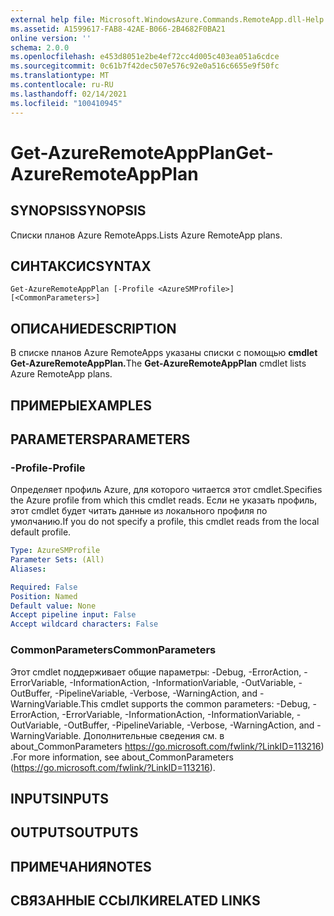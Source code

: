 ```yaml
---
external help file: Microsoft.WindowsAzure.Commands.RemoteApp.dll-Help.xml
ms.assetid: A1599617-FAB8-42AE-B066-2B4682F0BA21
online version: ''
schema: 2.0.0
ms.openlocfilehash: e453d8051e2be4ef72cc4d005c403ea051a6cdce
ms.sourcegitcommit: 0c61b7f42dec507e576c92e0a516c6655e9f50fc
ms.translationtype: MT
ms.contentlocale: ru-RU
ms.lasthandoff: 02/14/2021
ms.locfileid: "100410945"
---
```

# <span data-ttu-id="e444a-101">Get-AzureRemoteAppPlan</span><span class="sxs-lookup"><span data-stu-id="e444a-101">Get-AzureRemoteAppPlan</span></span>

## <span data-ttu-id="e444a-102">SYNOPSIS</span><span class="sxs-lookup"><span data-stu-id="e444a-102">SYNOPSIS</span></span>
<span data-ttu-id="e444a-103">Списки планов Azure RemoteApps.</span><span class="sxs-lookup"><span data-stu-id="e444a-103">Lists Azure RemoteApp plans.</span></span>

## <span data-ttu-id="e444a-104">СИНТАКСИС</span><span class="sxs-lookup"><span data-stu-id="e444a-104">SYNTAX</span></span>

```
Get-AzureRemoteAppPlan [-Profile <AzureSMProfile>] [<CommonParameters>]
```

## <span data-ttu-id="e444a-105">ОПИСАНИЕ</span><span class="sxs-lookup"><span data-stu-id="e444a-105">DESCRIPTION</span></span>
<span data-ttu-id="e444a-106">В списке планов Azure RemoteApps указаны списки с помощью **cmdlet Get-AzureRemoteAppPlan.**</span><span class="sxs-lookup"><span data-stu-id="e444a-106">The **Get-AzureRemoteAppPlan** cmdlet lists Azure RemoteApp plans.</span></span>

## <span data-ttu-id="e444a-107">ПРИМЕРЫ</span><span class="sxs-lookup"><span data-stu-id="e444a-107">EXAMPLES</span></span>

## <span data-ttu-id="e444a-108">PARAMETERS</span><span class="sxs-lookup"><span data-stu-id="e444a-108">PARAMETERS</span></span>

### <span data-ttu-id="e444a-109">-Profile</span><span class="sxs-lookup"><span data-stu-id="e444a-109">-Profile</span></span>
<span data-ttu-id="e444a-110">Определяет профиль Azure, для которого читается этот cmdlet.</span><span class="sxs-lookup"><span data-stu-id="e444a-110">Specifies the Azure profile from which this cmdlet reads.</span></span>
<span data-ttu-id="e444a-111">Если не указать профиль, этот cmdlet будет читать данные из локального профиля по умолчанию.</span><span class="sxs-lookup"><span data-stu-id="e444a-111">If you do not specify a profile, this cmdlet reads from the local default profile.</span></span>

```yaml
Type: AzureSMProfile
Parameter Sets: (All)
Aliases: 

Required: False
Position: Named
Default value: None
Accept pipeline input: False
Accept wildcard characters: False
```

### <span data-ttu-id="e444a-112">CommonParameters</span><span class="sxs-lookup"><span data-stu-id="e444a-112">CommonParameters</span></span>
<span data-ttu-id="e444a-113">Этот cmdlet поддерживает общие параметры: -Debug, -ErrorAction, -ErrorVariable, -InformationAction, -InformationVariable, -OutVariable, -OutBuffer, -PipelineVariable, -Verbose, -WarningAction, and -WarningVariable.</span><span class="sxs-lookup"><span data-stu-id="e444a-113">This cmdlet supports the common parameters: -Debug, -ErrorAction, -ErrorVariable, -InformationAction, -InformationVariable, -OutVariable, -OutBuffer, -PipelineVariable, -Verbose, -WarningAction, and -WarningVariable.</span></span> <span data-ttu-id="e444a-114">Дополнительные сведения см. в about_CommonParameters https://go.microsoft.com/fwlink/?LinkID=113216) .</span><span class="sxs-lookup"><span data-stu-id="e444a-114">For more information, see about_CommonParameters (https://go.microsoft.com/fwlink/?LinkID=113216).</span></span>

## <span data-ttu-id="e444a-115">INPUTS</span><span class="sxs-lookup"><span data-stu-id="e444a-115">INPUTS</span></span>

## <span data-ttu-id="e444a-116">OUTPUTS</span><span class="sxs-lookup"><span data-stu-id="e444a-116">OUTPUTS</span></span>

## <span data-ttu-id="e444a-117">ПРИМЕЧАНИЯ</span><span class="sxs-lookup"><span data-stu-id="e444a-117">NOTES</span></span>

## <span data-ttu-id="e444a-118">СВЯЗАННЫЕ ССЫЛКИ</span><span class="sxs-lookup"><span data-stu-id="e444a-118">RELATED LINKS</span></span>




